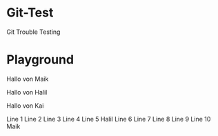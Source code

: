 # Git-Test
Git Trouble Testing


# Playground
Hallo von Maik

Hallo von Halil

Hallo von Kai


Line 1
Line 2
Line 3
Line 4
Line 5 Halil
Line 6
Line 7
Line 8
Line 9 
Line 10 Maik